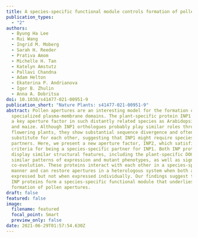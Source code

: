 ```yaml
---
title: A species-specific functional module controls formation of pollen apertures
publication_types:
  - "2"
authors:
  - Byung Ha Lee
  - Rui Wang
  - Ingrid M. Moberg
  - Sarah H. Reeder
  - Prativa Amom
  - Michelle H. Tan
  - Katelyn Amstutz
  - Pallavi Chandna
  - Adam Helton
  - Ekaterina P. Andrianova
  - Igor B. Zhulin
  - Anna A. Dobritsa
doi: 10.1038/s41477-021-00951-9
publication_short: "Nature Plants: s41477-021-00951-9"
abstract: Pollen apertures are an interesting model for the formation of
  specialized plasma-membrane domains. The plant-specific protein INP1 serves as
  a key aperture factor in such distantly related species as Arabidopsis, rice
  and maize. Although INP1 orthologues probably play similar roles throughout
  flowering plants, they show substantial sequence divergence and often cannot
  substitute for each other, suggesting that INP1 might require species-specific
  partners. Here, we present a new aperture factor, INP2, which satisfies the
  criteria for being a species-specific partner for INP1. Both INP proteins
  display similar structural features, including the plant-specific DOG1 domain,
  similar patterns of expression and mutant phenotypes, as well as signs of
  co-evolution. These proteins interact with each other in a species-specific
  manner and can restore apertures in a heterologous system when both are
  expressed but not when expressed individually. Our findings suggest that the
  INP proteins form a species-specific functional module that underlies
  formation of pollen apertures.
draft: false
featured: false
image:
  filename: featured
  focal_point: Smart
  preview_only: false
date: 2021-06-29T01:57:54.630Z
---
```

